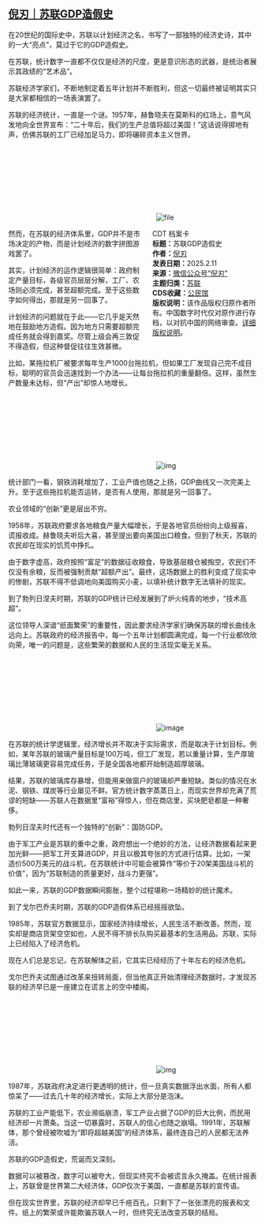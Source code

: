 <!--1739269003000-->
[倪刃｜苏联GDP造假史](https://chinadigitaltimes.net/chinese/715750.html)
------

<p>在20世纪的国际史中，苏联以计划经济之名，书写了一部独特的经济史诗，其中的一大“亮点”，莫过于它的GDP造假史。</p><p>在苏联，统计数字一直都不仅仅是经济的尺度，更是意识形态的武器，是统治者展示其政绩的“艺术品”。</p><p>苏联经济学家们，不断地制定着五年计划并不断胜利，但这一切最终被证明其实只是大家都相信的一场表演罢了。</p><p>苏联的经济统计，一直是一个谜。1957年，赫鲁晓夫在莫斯科的红场上，意气风发地向全世界宣布：“二十年后，我们的生产总值将超过美国！”这话说得掷地有声，仿佛苏联的工厂已经加足马力，即将碾碎资本主义世界。</p><p><img decoding="async" src="data:image/svg+xml,%3Csvg%20xmlns='http://www.w3.org/2000/svg'%20viewBox='0%200%200%200'%3E%3C/svg%3E" alt="file" data-lazy-src="https://chinadigitaltimes.net/chinese/files/2025/02/image-1739268489489.png"><noscript><img decoding="async" src="https://chinadigitaltimes.net/chinese/files/2025/02/image-1739268489489.png" alt="file"></noscript></p><div style="width:42%;float:right;padding-left:20px;"><div class="su-spoiler su-spoiler-style-fancy su-spoiler-icon-chevron-circle" data-scroll-offset="0" data-anchor-in-url="no"><div class="su-spoiler-title" tabindex="0" role="button"><span class="su-spoiler-icon"></span>CDT 档案卡</div><div class="su-spoiler-content su-u-clearfix su-u-trim"><strong>标题：</strong>苏联GDP造假史<br><strong>作者：</strong><a href="https://chinadigitaltimes.net/space/倪刃" target="_blank">倪刃</a><br><strong>发表日期：</strong>2025.2.11<br><strong>来源：</strong><a href="https://web.archive.org/web/*/https://mp.weixin.qq.com/s/EOd4OmLhTbFmQovbzitDaQ" target="_blank">微信公众号“倪刃”</a><br><strong>主题归类：</strong><a href="https://chinadigitaltimes.net/space/苏联" target="_blank">苏联</a><br><strong>CDS收藏：</strong><a href="https://chinadigitaltimes.net/space/%E5%85%AC%E6%B0%91%E9%A6%86" target="_blank" rel="noopener">公民馆</a><br><strong>版权说明：</strong>该作品版权归原作者所有。中国数字时代仅对原作进行存档，以对抗中国的网络审查。<a href="https://chinadigitaltimes.net/chinese/copyright">详细版权说明</a>。</div></div></div><p>然而，在苏联的经济体系里，GDP并不是市场决定的产物，而是计划经济的数字拼图游戏罢了。</p><p>其实，计划经济的运作逻辑很简单：政府制定产量目标，各级官员层层分解，工厂、农场则必须完成，甚至超额完成。至于这些数字如何得出，那就是另一回事了。</p><p>计划经济的问题就在于此——它几乎是天然地在鼓励地方造假。因为地方只需要超额完成任务就会得到嘉奖。尽管上级会再三敦促不得造假，但这种督促往往生效甚微。</p><p>比如，某拖拉机厂被要求每年生产1000台拖拉机，但如果工厂发现自己完不成目标，聪明的官员会迅速找到一个办法——让每台拖拉机的重量翻倍。这样，虽然生产数量未达标，但“产出”却惊人地增长。</p><p><img decoding="async" src="data:image/svg+xml,%3Csvg%20xmlns='http://www.w3.org/2000/svg'%20viewBox='0%200%200%200'%3E%3C/svg%3E" alt="img" data-lazy-src="https://chinadigitaltimes.net/chinese/files/2025/02/post-715750-67ab238b2a574."><noscript><img decoding="async" src="https://chinadigitaltimes.net/chinese/files/2025/02/post-715750-67ab238b2a574." alt="img"></noscript></p><p>统计部门一看，钢铁消耗增加了，工业产值也随之上扬，GDP曲线又一次完美上升。至于这些拖拉机能否运转，是否有人使用，那就是另一回事了。</p><p>农业领域的“创新”更是层出不穷。</p><p>1958年，苏联政府要求各地粮食产量大幅增长，于是各地官员纷纷向上级报喜，谎报收成。赫鲁晓夫听后大喜，甚至提出要向美国出口粮食。但到了秋天，苏联的农民却在现实的饥荒中挣扎。</p><p>由于数字虚高，政府按照“富足”的数据征收粮食，导致基层粮仓被掏空，农民们不仅没有余粮，反而被强制贡献“超额产出”。最终，这场数据上的胜利变成了现实中的惨剧，苏联不得不低调地向美国购买小麦，以填补统计数字无法填补的现实。</p><p>到了勃列日涅夫时期，苏联的GDP统计已经发展到了炉火纯青的地步，“技术高超”。</p><p>这位领导人深谙“纸面繁荣”的重要性，因此要求经济学家们确保苏联的增长曲线永远向上。苏联政府的经济报告中，每一个五年计划都圆满完成，每一个行业都欣欣向荣，唯一的问题是，这些繁荣的数据和人民的生活现实毫无关系。</p><p><img decoding="async" src="data:image/svg+xml,%3Csvg%20xmlns='http://www.w3.org/2000/svg'%20viewBox='0%200%200%200'%3E%3C/svg%3E" alt="image" data-lazy-src="https://chinadigitaltimes.net/chinese/files/2025/02/post-715750-67ab238b32610."><noscript><img decoding="async" src="https://chinadigitaltimes.net/chinese/files/2025/02/post-715750-67ab238b32610." alt="image"></noscript></p><p>在苏联的统计学逻辑里，经济增长并不取决于实际需求，而是取决于计划目标。例如，某年苏联的玻璃产量目标是100万吨，但工厂发现，若以重量计算，生产厚玻璃比薄玻璃更容易完成任务，于是全国各地都开始制造超厚玻璃。</p><p>结果，苏联的玻璃库存暴增，但能用来做窗户的玻璃却严重短缺。类似的情况在水泥、钢铁、煤炭等行业屡见不鲜。官方统计数字蒸蒸日上，而现实世界却充满了荒谬的短缺——苏联人在数据里“富裕”得惊人，但在商店里，买块肥皂都是一种奢侈。</p><p>勃列日涅夫时代还有一个独特的“创新”：国防GDP。</p><p>由于军工产业是苏联的重中之重，政府想出一个绝妙的方法，让经济数据看起来更加光鲜——把军工开支算进GDP，并且以极其夸张的方式进行估算。比如，一架造价500万美元的战斗机，在苏联统计中可能会被算作“等价于20架美国战斗机的价值”，因为“苏联制造的质量更好，战斗力更强”。</p><p>如此一来，苏联的GDP数据瞬间膨胀，整个过程堪称一场精妙的统计魔术。</p><p>到了戈尔巴乔夫时期，苏联的GDP造假体系已经摇摇欲坠。</p><p>1985年，苏联官方数据显示，国家经济持续增长，人民生活不断改善。然而，现实却是商店货架空空如也，人民不得不排长队购买最基本的生活用品。苏联，实际上已经陷入了经济危机。</p><p>现在人们总是忘记，在苏联解体之前，它其实已经经历了十年左右的经济危机。</p><p>戈尔巴乔夫试图通过改革来扭转局面，但当他真正开始清理经济数据时，才发现苏联的经济早已是一座建立在谎言上的空中楼阁。</p><p><img decoding="async" src="data:image/svg+xml,%3Csvg%20xmlns='http://www.w3.org/2000/svg'%20viewBox='0%200%200%200'%3E%3C/svg%3E" alt="img" data-lazy-src="https://chinadigitaltimes.net/chinese/files/2025/02/post-715750-67ab238b39f15."><noscript><img decoding="async" src="https://chinadigitaltimes.net/chinese/files/2025/02/post-715750-67ab238b39f15." alt="img"></noscript></p><p>1987年，苏联政府决定进行更透明的统计，但一旦真实数据浮出水面，所有人都惊呆了——过去几十年的经济增长，实际上大部分是泡沫。</p><p>苏联的工业产能低下，农业濒临崩溃，军工产业占据了GDP的巨大比例，而民用经济却一片萧条。当这一切暴露时，苏联人的信心也随之崩塌。1991年，苏联解体，那个曾经被吹嘘为“即将超越美国”的经济体系，最终连自己的人民都无法养活。</p><p>苏联的GDP造假史，荒诞而又深刻。</p><p>数据可以被篡改，数字可以被夸大，但现实终究不会被谎言永久掩盖。在统计报表上，苏联曾是世界第二大经济体，GDP仅次于美国，一直都是苏联的宣传语。</p><p>但在现实世界里，苏联的经济却早已千疮百孔，只剩下了一张张漂亮的报表和文件。纸上的繁荣或许能欺骗苏联人一时，但终究无法改变苏联的结局。</p><div class="addtoany_share_save_container addtoany_content addtoany_content_bottom"><div class="a2a_kit a2a_kit_size_32 addtoany_list" data-a2a-url="https://chinadigitaltimes.net/chinese/715750.html" data-a2a-title="倪刃｜苏联GDP造假史"><a class="a2a_button_facebook" href="https://www.addtoany.com/add_to/facebook?linkurl=https%3A%2F%2Fchinadigitaltimes.net%2Fchinese%2F715750.html&amp;linkname=%E5%80%AA%E5%88%83%EF%BD%9C%E8%8B%8F%E8%81%94GDP%E9%80%A0%E5%81%87%E5%8F%B2" title="Facebook" rel="nofollow noopener" target="_blank"></a><a class="a2a_button_twitter" href="https://www.addtoany.com/add_to/twitter?linkurl=https%3A%2F%2Fchinadigitaltimes.net%2Fchinese%2F715750.html&amp;linkname=%E5%80%AA%E5%88%83%EF%BD%9C%E8%8B%8F%E8%81%94GDP%E9%80%A0%E5%81%87%E5%8F%B2" title="Twitter" rel="nofollow noopener" target="_blank"></a><a class="a2a_button_telegram" href="https://www.addtoany.com/add_to/telegram?linkurl=https%3A%2F%2Fchinadigitaltimes.net%2Fchinese%2F715750.html&amp;linkname=%E5%80%AA%E5%88%83%EF%BD%9C%E8%8B%8F%E8%81%94GDP%E9%80%A0%E5%81%87%E5%8F%B2" title="Telegram" rel="nofollow noopener" target="_blank"></a><a class="a2a_button_reddit" href="https://www.addtoany.com/add_to/reddit?linkurl=https%3A%2F%2Fchinadigitaltimes.net%2Fchinese%2F715750.html&amp;linkname=%E5%80%AA%E5%88%83%EF%BD%9C%E8%8B%8F%E8%81%94GDP%E9%80%A0%E5%81%87%E5%8F%B2" title="Reddit" rel="nofollow noopener" target="_blank"></a><a class="a2a_button_whatsapp" href="https://www.addtoany.com/add_to/whatsapp?linkurl=https%3A%2F%2Fchinadigitaltimes.net%2Fchinese%2F715750.html&amp;linkname=%E5%80%AA%E5%88%83%EF%BD%9C%E8%8B%8F%E8%81%94GDP%E9%80%A0%E5%81%87%E5%8F%B2" title="WhatsApp" rel="nofollow noopener" target="_blank"></a><a class="a2a_button_email" href="https://www.addtoany.com/add_to/email?linkurl=https%3A%2F%2Fchinadigitaltimes.net%2Fchinese%2F715750.html&amp;linkname=%E5%80%AA%E5%88%83%EF%BD%9C%E8%8B%8F%E8%81%94GDP%E9%80%A0%E5%81%87%E5%8F%B2" title="Email" rel="nofollow noopener" target="_blank"></a><a class="a2a_button_copy_link" href="https://www.addtoany.com/add_to/copy_link?linkurl=https%3A%2F%2Fchinadigitaltimes.net%2Fchinese%2F715750.html&amp;linkname=%E5%80%AA%E5%88%83%EF%BD%9C%E8%8B%8F%E8%81%94GDP%E9%80%A0%E5%81%87%E5%8F%B2" title="Copy Link" rel="nofollow noopener" target="_blank"></a><a class="a2a_dd addtoany_share_save addtoany_share" href="https://www.addtoany.com/share"></a></div></div>
